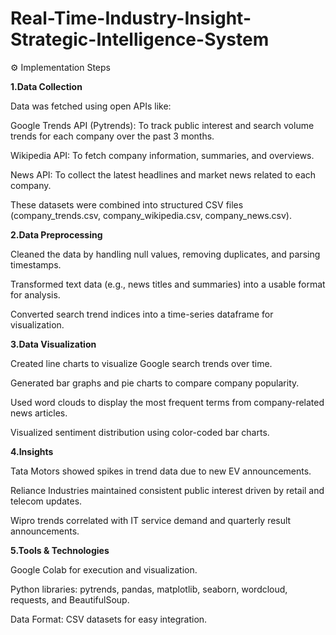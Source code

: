 # Real-Time-Industry-Insight-Strategic-Intelligence-System


⚙️ Implementation Steps

**1.Data Collection**

Data was fetched using open APIs like:

Google Trends API (Pytrends): To track public interest and search volume trends for each company over the past 3 months.

Wikipedia API: To fetch company information, summaries, and overviews.

News API: To collect the latest headlines and market news related to each company.

These datasets were combined into structured CSV files (company_trends.csv, company_wikipedia.csv, company_news.csv).

**2.Data Preprocessing**

Cleaned the data by handling null values, removing duplicates, and parsing timestamps.

Transformed text data (e.g., news titles and summaries) into a usable format for analysis.

Converted search trend indices into a time-series dataframe for visualization.

**3.Data Visualization**

Created line charts to visualize Google search trends over time.

Generated bar graphs and pie charts to compare company popularity.

Used word clouds to display the most frequent terms from company-related news articles.

Visualized sentiment distribution using color-coded bar charts.

**4.Insights**

Tata Motors showed spikes in trend data due to new EV announcements.

Reliance Industries maintained consistent public interest driven by retail and telecom updates.

Wipro trends correlated with IT service demand and quarterly result announcements.

**5.Tools & Technologies**

Google Colab for execution and visualization.

Python libraries: pytrends, pandas, matplotlib, seaborn, wordcloud, requests, and BeautifulSoup.

Data Format: CSV datasets for easy integration.
